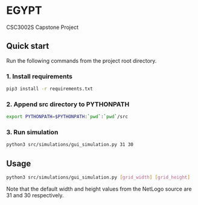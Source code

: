 # EGYPT
CSC3002S Capstone Project

## Quick start
Run the following commands from the project root directory.

### 1. Install requirements
```bash
pip3 install -r requirements.txt
```

### 2. Append src directory to PYTHONPATH
```bash
export PYTHONPATH=$PYTHONPATH:`pwd`:`pwd`/src
```

### 3. Run simulation
```bash
python3 src/simulations/gui_simulation.py 31 30
```

## Usage

```bash
python3 src/simulations/gui_simulation.py [grid_width] [grid_height]
```
Note that the default width and height values from the NetLogo source are 31 and 30 respectively.
